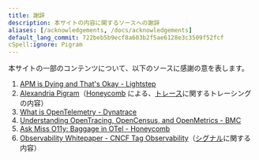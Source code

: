 ```yaml
---
title: 謝辞
description: 本サイトの内容に関するソースへの謝辞
aliases: [/acknowledgements, /docs/acknowledgements]
default_lang_commit: 722beb5b9ecf8a603b2f5ae6128e3c3509f52fcf
cSpell:ignore: Pigram
---
```


本サイトの一部のコンテンツについて、以下のソースに感謝の意を表します。

1. [APM is Dying and That's Okay - Lightstep](https://lightstep.com/blog/apm-is-dying-and-thats-okay)
2. [Alexandria Pigram](https://github.com/alexandriastech)（[Honeycomb](https://www.honeycomb.io/) による、[トレース](/docs/concepts/signals/traces/)に関するトレーシングの内容）
3. [What is OpenTelemetry - Dynatrace](https://www.dynatrace.com/news/blog/what-is-opentelemetry-2/)
4. [Understanding OpenTracing, OpenCensus, and OpenMetrics - BMC](https://www.bmc.com/blogs/opentracing-opencensus-openmetrics/)
5. [Ask Miss O11y: Baggage in OTel - Honeycomb](https://www.honeycomb.io/blog/ask-miss-o11y-opentelemetry-baggage/)
6. [Observability Whitepaper - CNCF Tag Observability](https://github.com/cncf/tag-observability/blob/whitepaper-v1.0.0/whitepaper.md)（[シグナル](/docs/concepts/signals/)に関する内容）
